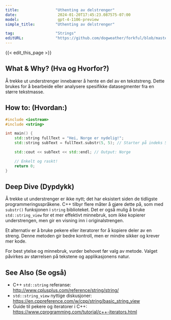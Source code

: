 ```yaml
---
title:                "Uthenting av delstrenger"
date:                  2024-01-20T17:45:23.087575-07:00
model:                 gpt-4-1106-preview
simple_title:         "Uthenting av delstrenger"

tag:                  "Strings"
editURL:              "https://github.com/dogweather/forkful/blob/master/content/no/cpp/extracting-substrings.md"
---
```


{{< edit_this_page >}}

## What & Why? (Hva og Hvorfor?)
Å trekke ut understrenger innebærer å hente en del av en tekststreng. Dette brukes for å bearbeide eller analysere spesifikke datasegmenter fra en større tekstmasse.

## How to: (Hvordan:)
```C++
#include <iostream>
#include <string>

int main() {
    std::string fullText = "Hei, Norge er nydelig!";
    std::string subText = fullText.substr(5, 5); // Starter på indeks 5, lengde 5

    std::cout << subText << std::endl; // Output: Norge

    // Enkelt og raskt!
    return 0;
}
```

## Deep Dive (Dypdykk)
Å trekke ut understrenger er ikke nytt; det har eksistert siden de tidligste programmeringsspråkene. C++ tilbyr flere måter å gjøre dette på, som med `substr()` funksjonen i `string` biblioteket. Det er også mulig å bruke `std::string_view` for et mer effektivt minnebruk, som ikke kopierer understrengen, men gir en visning inn i originalstrengen.

Et alternativ er å bruke pekere eller iteratorer for å kopiere deler av en streng. Denne metoden gir bedre kontroll, men er mindre sikker og krever mer kode.

For best ytelse og minnebruk, vurder behovet før valg av metode. Valget påvirkes av størrelsen på tekstene og applikasjonens natur.

## See Also (Se også)
- C++ `std::string` referanse: http://www.cplusplus.com/reference/string/string/
- `std::string_view` nyttige diskusjoner: https://en.cppreference.com/w/cpp/string/basic_string_view
- Guide til pekere og iteratorer i C++: https://www.cprogramming.com/tutorial/c++-iterators.html
